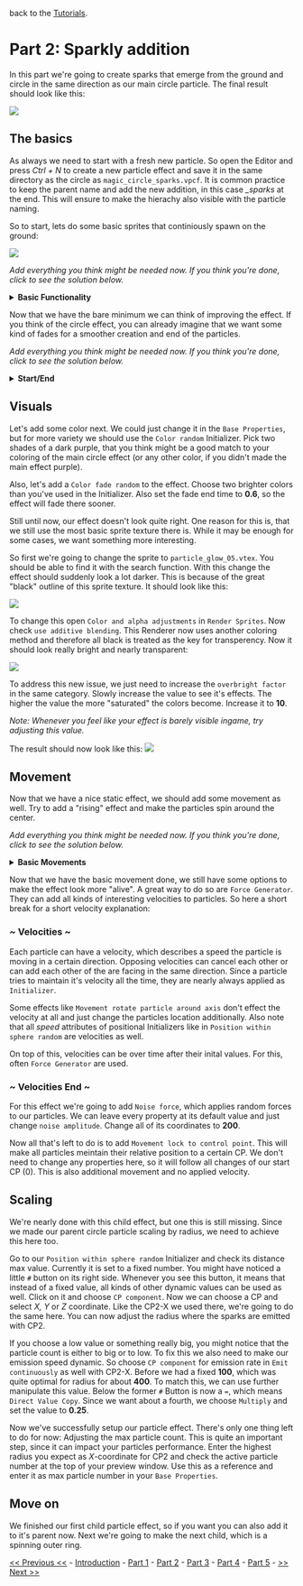 back to the [Tutorials](../../Tutorials.md).

# Part 2: Sparkly addition

In this part we're going to create sparks that emerge from the ground and circle in the same direction as our main circle particle. The final result should look like this:

![](https://i.imgur.com/Rkp1tXO.gif)

## The basics

As always we need to start with a fresh new particle. So open the Editor and press *Ctrl + N* to create a new particle effect and save it in the same directory as the circle as `magic_circle_sparks.vpcf`. It is common practice to keep the parent name and add the new addition, in this case *_sparks* at the end. This will ensure to make the hierachy also visible with the particle naming.

So to start, lets do some basic sprites that continiously spawn on the ground:

![](https://i.imgur.com/5MdkvaM.gif)

*Add everything you think might be needed now. If you think you're done, click to see the solution below.*

<details>
	<summary><b>Basic Functionality</b></summary>

- add an emitter: `Emit continously`.  Leave it at default properties for now.
- add a renderer: `Render sprites`. Leave it at default properties for now.
- add decay: `Lifespan decay`.
- spawn it: `Emit withing sphere random`. Leave `distance min` at **0** and set `distance max` to a higher value of your liking. In `distance bias` set the *Z*-coordinate to **0**, so the particles will all spawn at the same height.

</details>

Now that we have the bare minimum we can think of improving the effect. If you think of the circle effect, you can already imagine that we want some kind of fades for a smoother creation and end of the particles.

*Add everything you think might be needed now. If you think you're done, click to see the solution below.*

<details>
	<summary><b>Start/End</b></summary>

Let's add some fades first:
- `Alpha fade out simple` with default properties.
- `Alpha fade in simple` with a fade in time of **0.1** so it start smooth, but still more forceful.

Next we address the radius. For more variety we also should add:
- `Radius random` with something like **10-25**.

For fading it we use:
- `Radius scale` with an end time of **0.1** (matching the alpha fade). The scale should go from **0** to **2**.
- another `Radius scale` with a start time of **0.1** and an end time of **1**. It goes from **2** to **1**. Also we increase the scale bias to **0.8**.

Now the particles should start nearly instant, but still a bit smoother and slowly fade away after that.

</details>

## Visuals

Let's add some color next. We could just change it in the `Base Properties`, but for more variety we should use the `Color random` Initializer. Pick two shades of a dark purple, that you think might be a good match to your coloring of the main circle effect (or any other color, if you didn't made the main effect purple).

Also, let's add a `Color fade random` to the effect. Choose two brighter colors than you've used in the Initializer. Also set the fade end time to **0.6**, so the effect will fade there sooner.

Still until now, our effect doesn't look quite right. One reason for this is, that we still use the most basic sprite texture there is. While it may be enough for some cases, we want something more interesting.

So first we're going to change the sprite to `particle_glow_05.vtex`. You should be able to find it with the search function. With this change the effect should suddenly look a lot darker. This is because of the great "black" outline of this sprite texture. It should look like this: 

![](https://i.imgur.com/68ZtYKG.png)

To change this open `Color and alpha adjustments` in `Render Sprites`. Now check `use additive blending`. This Renderer now uses another coloring method and therefore all black is treated as the key for transperency. Now it should look really bright and nearly transparent:

![](https://i.imgur.com/MUfrmtA.png)

To address this new issue, we just need to increase the `overbright factor` in the same category. Slowly increase the value to see it's effects. The higher the value the more "saturated" the colors become. Increase it to **10**.

*Note: Whenever you feel like your effect is barely visible ingame, try adjusting this value.*

The result should now look like this:
![](https://i.imgur.com/hixB3aJ.png)

## Movement

Now that we have a nice static effect, we should add some movement as well. Try to add a "rising" effect and make the particles spin around the center.

*Add everything you think might be needed now. If you think you're done, click to see the solution below.*

<details>
	<summary><b>Basic Movements</b></summary>

You should have remembered, that for every particle movement `Movement basic` is needed. So let's add this Operator. To achieve a "rising" effect, we can simply enter a positive value for the *Z*-coordinate of `gravity`. Choose a value that isn't too high, something between **50-150**.

For the spinning, we can simply use `Movement rotate particle around axis`. We only need to change the rotation rate. Enter the same value as you've entered as rotation speed for the circle, so it matches it's rotation.

</details>

Now that we have the basic movement done, we still have some options to make the effect look more "alive". A great way to do so are `Force Generator`. They can add all kinds of interesting velocities to particles. So here a short break for a short velocity explanation:

### ~ Velocities ~

Each particle can have a velocity, which describes a speed the particle is moving in a certain direction. Opposing velocities can cancel each other or can add each other of the are facing in the same direction. Since a particle tries to maintain it's velocity all the time, they are nearly always applied as `Initializer`.

Some effects like `Movement rotate particle around axis` don't effect the velocity at all and just change the particles location additionally. Also note that all *speed* attributes of positional Initializers like in `Position within sphere random` are velocities as well.

On top of this, velocities can be over time after their inital values. For this, often `Force Generator` are used.

### ~ Velocities End ~

For this effect we're going to add `Noise force`, which applies random forces to our particles. We can leave every property at its default value and just change `noise amplitude`. Change all of its coordinates to **200**.

Now all that's left to do is to add `Movement lock to control point`. This will make all particles meintain their relative position to a certain CP. We don't need to change any properties here, so it will follow all changes of our start CP (0). This is also additional movement and no applied velocity.

## Scaling

We're nearly done with this child effect, but one this is still missing. Since we made our parent circle particle scaling by radius, we need to achieve this here too.

Go to our `Position within sphere random` Initializer and check its distance max value. Currently it is set to a fixed number. You might have noticed a little `#` button on its right side. Whenever you see this button, it means that instead of a fixed value, all kinds of other dynamic values can be used as well. Click on it and choose `CP component`. Now we can choose a CP and select *X, Y* or *Z* coordinate. Like the CP2-X we used there, we're going to do the same here. You can now adjust the radius where the sparks are emitted with CP2.

If you choose a low value or something really big, you might notice that the particle count is either to big or to low. To fix this we also need to make our emission speed dynamic. So choose `CP component` for emission rate in `Emit continuously` as well with CP2-X. Before we had a fixed **100**, which was quite optimal for radius for about **400**. To match this, we can use further manipulate this value. Below the former `#` Button is now a `=`, which means `Direct Value Copy`. Since we want about a fourth, we choose `Multiply` and set the value to **0.25**.

Now we've successfully setup our particle effect. There's only one thing left to do for now: Adjusting the max particle count. This is quite an important step, since it can impact your particles performance. Enter the highest radius you expect as *X*-coordinate for CP2 and check the active particle number at the top of your preview window. Use this as a reference and enter it as max particle number in your `Base Properties`.

## Move on

We finished our first child particle effect, so if you want you can also add it to it's parent now. Next we're going to make the next child, which is a spinning outer ring.

[<< Previous <<](./Part1.md) - [Introduction](./Introduction.md) - [Part 1](./Part1.md) - [Part 2](#) - [Part 3](./Part3.md) - [Part 4](./Part4.md) - [Part 5](./Part5.md) - [>> Next >>](./Part3.md)
